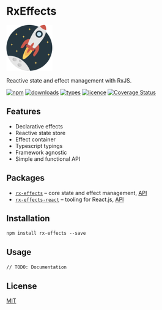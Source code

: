 # RxEffects

<img alt="rocket" src="rocket.svg" width="120" />

Reactive state and effect management with RxJS.

[![npm](https://img.shields.io/npm/v/rx-effects.svg)](https://www.npmjs.com/package/rx-effects)
[![downloads](https://img.shields.io/npm/dt/rx-effects.svg)](https://www.npmjs.com/package/rx-effects)
[![types](https://img.shields.io/npm/types/rx-effects.svg)](https://www.npmjs.com/package/rx-effects)
[![licence](https://img.shields.io/github/license/mnasyrov/rx-effects.svg)](https://github.com/mnasyrov/rx-effects/blob/master/LICENSE)
[![Coverage Status](https://coveralls.io/repos/github/mnasyrov/rx-effects/badge.svg)](https://coveralls.io/github/mnasyrov/rx-effects)

## Features

- Declarative effects
- Reactive state store
- Effect container
- Typescript typings
- Framework agnostic
- Simple and functional API

## Packages

- [`rx-effects`](packages/rx-effects/README.md) – core state and effect management, [API](packages/rx-effects/docs)
- [`rx-effects-react`](packages/rx-effects-react/README.md) – tooling for React.js, [API](packages/rx-effects-react/docs)

## Installation

```
npm install rx-effects --save
```

## Usage

`// TODO: Documentation`

## License

[MIT](LICENSE)
